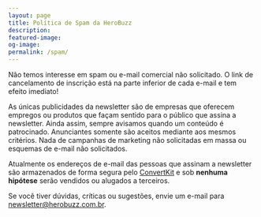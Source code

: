 ```yaml
---
layout: page
title: Política de Spam da HeroBuzz
description:
featured-image:
og-image:
permalink: /spam/
---
```


Não temos interesse em spam ou e-mail comercial não solicitado. O link de cancelamento de inscrição está na parte inferior de cada e-mail e tem efeito imediato!

As únicas publicidades da newsletter são de empresas que oferecem empregos ou produtos que façam sentido para o público que assina a newsletter. Ainda assim, sempre avisamos quando um conteúdo é patrocinado. Anunciantes somente são aceitos mediante aos mesmos critérios. Nada de campanhas de marketing não solicitadas em massa ou esquemas de e-mail não solicitados.

Atualmente os endereços de e-mail das pessoas que assinam a newsletter são armazenados de forma segura pelo [ConvertKit](https://convertkit.com/) e sob **nenhuma hipótese** serão vendidos ou alugados a terceiros.

Se você tiver dúvidas, críticas ou sugestões, envie um e-mail para newsletter@herobuzz.com.br.